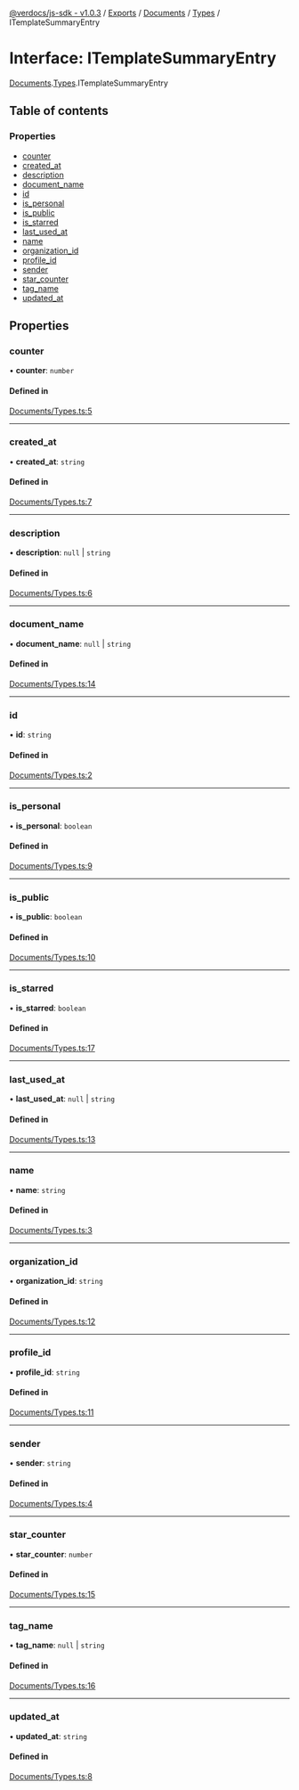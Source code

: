 [@verdocs/js-sdk - v1.0.3](../README.md) / [Exports](../modules.md) / [Documents](../modules/Documents.md) / [Types](../modules/Documents.Types.md) / ITemplateSummaryEntry

# Interface: ITemplateSummaryEntry

[Documents](../modules/Documents.md).[Types](../modules/Documents.Types.md).ITemplateSummaryEntry

## Table of contents

### Properties

- [counter](Documents.Types.ITemplateSummaryEntry.md#counter)
- [created_at](Documents.Types.ITemplateSummaryEntry.md#created_at)
- [description](Documents.Types.ITemplateSummaryEntry.md#description)
- [document_name](Documents.Types.ITemplateSummaryEntry.md#document_name)
- [id](Documents.Types.ITemplateSummaryEntry.md#id)
- [is_personal](Documents.Types.ITemplateSummaryEntry.md#is_personal)
- [is_public](Documents.Types.ITemplateSummaryEntry.md#is_public)
- [is_starred](Documents.Types.ITemplateSummaryEntry.md#is_starred)
- [last_used_at](Documents.Types.ITemplateSummaryEntry.md#last_used_at)
- [name](Documents.Types.ITemplateSummaryEntry.md#name)
- [organization_id](Documents.Types.ITemplateSummaryEntry.md#organization_id)
- [profile_id](Documents.Types.ITemplateSummaryEntry.md#profile_id)
- [sender](Documents.Types.ITemplateSummaryEntry.md#sender)
- [star_counter](Documents.Types.ITemplateSummaryEntry.md#star_counter)
- [tag_name](Documents.Types.ITemplateSummaryEntry.md#tag_name)
- [updated_at](Documents.Types.ITemplateSummaryEntry.md#updated_at)

## Properties

### counter

• **counter**: `number`

#### Defined in

[Documents/Types.ts:5](https://github.com/Verdocs/js-sdk/blob/main/src/Documents/Types.ts#L5)

___

### created\_at

• **created\_at**: `string`

#### Defined in

[Documents/Types.ts:7](https://github.com/Verdocs/js-sdk/blob/main/src/Documents/Types.ts#L7)

___

### description

• **description**: ``null`` \| `string`

#### Defined in

[Documents/Types.ts:6](https://github.com/Verdocs/js-sdk/blob/main/src/Documents/Types.ts#L6)

___

### document\_name

• **document\_name**: ``null`` \| `string`

#### Defined in

[Documents/Types.ts:14](https://github.com/Verdocs/js-sdk/blob/main/src/Documents/Types.ts#L14)

___

### id

• **id**: `string`

#### Defined in

[Documents/Types.ts:2](https://github.com/Verdocs/js-sdk/blob/main/src/Documents/Types.ts#L2)

___

### is\_personal

• **is\_personal**: `boolean`

#### Defined in

[Documents/Types.ts:9](https://github.com/Verdocs/js-sdk/blob/main/src/Documents/Types.ts#L9)

___

### is\_public

• **is\_public**: `boolean`

#### Defined in

[Documents/Types.ts:10](https://github.com/Verdocs/js-sdk/blob/main/src/Documents/Types.ts#L10)

___

### is\_starred

• **is\_starred**: `boolean`

#### Defined in

[Documents/Types.ts:17](https://github.com/Verdocs/js-sdk/blob/main/src/Documents/Types.ts#L17)

___

### last\_used\_at

• **last\_used\_at**: ``null`` \| `string`

#### Defined in

[Documents/Types.ts:13](https://github.com/Verdocs/js-sdk/blob/main/src/Documents/Types.ts#L13)

___

### name

• **name**: `string`

#### Defined in

[Documents/Types.ts:3](https://github.com/Verdocs/js-sdk/blob/main/src/Documents/Types.ts#L3)

___

### organization\_id

• **organization\_id**: `string`

#### Defined in

[Documents/Types.ts:12](https://github.com/Verdocs/js-sdk/blob/main/src/Documents/Types.ts#L12)

___

### profile\_id

• **profile\_id**: `string`

#### Defined in

[Documents/Types.ts:11](https://github.com/Verdocs/js-sdk/blob/main/src/Documents/Types.ts#L11)

___

### sender

• **sender**: `string`

#### Defined in

[Documents/Types.ts:4](https://github.com/Verdocs/js-sdk/blob/main/src/Documents/Types.ts#L4)

___

### star\_counter

• **star\_counter**: `number`

#### Defined in

[Documents/Types.ts:15](https://github.com/Verdocs/js-sdk/blob/main/src/Documents/Types.ts#L15)

___

### tag\_name

• **tag\_name**: ``null`` \| `string`

#### Defined in

[Documents/Types.ts:16](https://github.com/Verdocs/js-sdk/blob/main/src/Documents/Types.ts#L16)

___

### updated\_at

• **updated\_at**: `string`

#### Defined in

[Documents/Types.ts:8](https://github.com/Verdocs/js-sdk/blob/main/src/Documents/Types.ts#L8)
